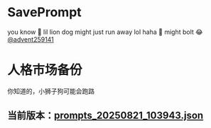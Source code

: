 # SavePrompt
you know 🫠 lil lion dog might just run away lol
haha 🐶 might bolt 😂 [@advent259141](https://github.com/advent259141)

# 人格市场备份
你知道的，小狮子狗可能会跑路

## 当前版本：[prompts_20250821_103943.json](https://github.com/Larch-C/SavePrompt/blob/main/prompts_20250821_103943.json)
